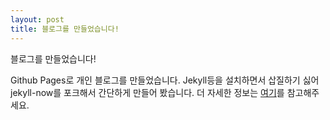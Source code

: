 ```yaml
---
layout: post
title: 블로그를 만들었습니다!
---
```


블로그를 만들었습니다!

Github Pages로 개인 블로그를 만들었습니다. Jekyll등을 설치하면서 삽질하기 싫어 jekyll-now를 포크해서 간단하게 만들어 봤습니다. 더 자세한 정보는 [여기](https://github.com/barryclark/jekyll-now)를 참고해주세요.
